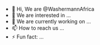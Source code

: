 - 👋 Hi, We are @WashermannAfrica
- 👀 We are interested in ...
- 🌱 We are currently working on ...
- 📫 How to reach us ...
- ⚡ Fun fact: ...

<!---
WashermannAfrica/WashermannAfrica is a ✨ special ✨ repository because its `README.md` (this file) appears on your GitHub profile.
You can click the Preview link to take a look at your changes.
--->
